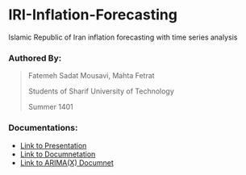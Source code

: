 # IRI-Inflation-Forecasting
Islamic Republic of Iran inflation forecasting with time series analysis

### Authored By:
> Fatemeh Sadat Mousavi, Mahta Fetrat
> 
> Students of Sharif University of Technology
> 
> Summer 1401

### Documentations:
- [Link to Presentation](https://docs.google.com/presentation/d/1THN3wpzmrz7pXWU5f3ZPwLb-Rlbw1ySa7jEWN2vfz0o/edit?usp=sharing)
- [Link to Documnetation](https://docs.google.com/document/d/1LfhgDSckg7hGqyhfCijMXFGY-NXYojcexCXBEdHd10E/edit?usp=sharing)
- [Link to ARIMA(X) Documnet](https://docs.google.com/document/d/1WMIOmW4HdyTs1j-QtdNzWph1HTcNv9b21iy4huO9xlE/edit#heading=h.l9yevkl2i8la)
